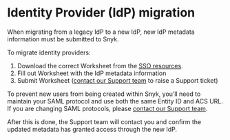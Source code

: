 # Identity Provider (IdP) migration

When migrating from a legacy IdP to a new IdP, new IdP metadata information must be submitted to Snyk.

To migrate identity providers:

1. Download the correct Worksheet from the [SSO resources](set-up-snyk-single-sign-on-sso.md#resources).
2. Fill out Worksheet with the IdP metadata information
3. Submit Worksheet ([contact our Support team](https://support.snyk.io/hc/en-us/requests/new) to raise a Support ticket)

To prevent new users from being created within Snyk, you’ll need to maintain your SAML protocol and use both the same Entity ID and ACS URL. If you are changing SAML protocols, please [contact our Support team](https://support.snyk.io/hc/en-us/requests/new).

After this is done, the Support team will contact you and confirm the updated metadata has granted access through the new IdP.
